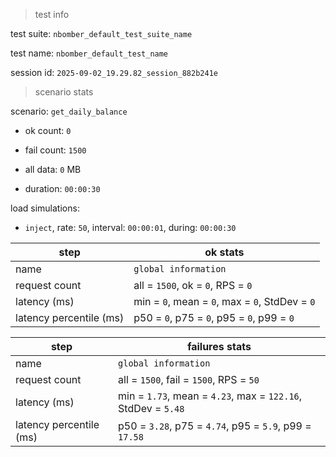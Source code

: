 > test info



test suite: `nbomber_default_test_suite_name`

test name: `nbomber_default_test_name`

session id: `2025-09-02_19.29.82_session_882b241e`

> scenario stats



scenario: `get_daily_balance`

  - ok count: `0`

  - fail count: `1500`

  - all data: `0` MB

  - duration: `00:00:30`

load simulations:

  - `inject`, rate: `50`, interval: `00:00:01`, during: `00:00:30`

|step|ok stats|
|---|---|
|name|`global information`|
|request count|all = `1500`, ok = `0`, RPS = `0`|
|latency (ms)|min = `0`, mean = `0`, max = `0`, StdDev = `0`|
|latency percentile (ms)|p50 = `0`, p75 = `0`, p95 = `0`, p99 = `0`|


|step|failures stats|
|---|---|
|name|`global information`|
|request count|all = `1500`, fail = `1500`, RPS = `50`|
|latency (ms)|min = `1.73`, mean = `4.23`, max = `122.16`, StdDev = `5.48`|
|latency percentile (ms)|p50 = `3.28`, p75 = `4.74`, p95 = `5.9`, p99 = `17.58`|




